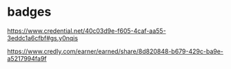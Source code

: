 # badges


https://www.credential.net/40c03d9e-f605-4caf-aa55-3eddc1a6cfbf#gs.y0nqis

https://www.credly.com/earner/earned/share/8d820848-b679-429c-ba9e-a5217994fa9f
